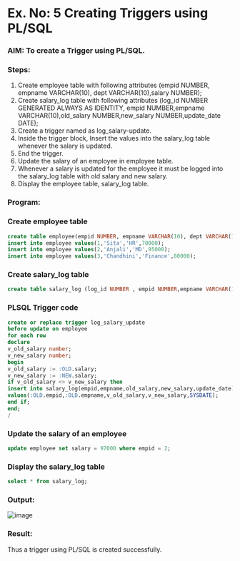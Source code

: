 # Ex. No: 5 Creating Triggers using PL/SQL

### AIM: To create a Trigger using PL/SQL.

### Steps:
1. Create employee table with following attributes (empid NUMBER, empname VARCHAR(10), dept VARCHAR(10),salary NUMBER);
2. Create salary_log table with following attributes (log_id NUMBER GENERATED ALWAYS AS IDENTITY, empid NUMBER,empname VARCHAR(10),old_salary NUMBER,new_salary NUMBER,update_date DATE);
3. Create a trigger named as log_salary-update.
4. Inside the trigger block, Insert the values into the salary_log table whenever the salary is updated.
5. End the trigger.
6. Update the salary of an employee in employee table.
7. Whenever a salary is updated for the employee it must be logged into the salary_log table with old salary and new salary.
8. Display the employee table, salary_log table.

### Program:
### Create employee table
```sql
create table employee(empid NUMBER, empname VARCHAR(10), dept VARCHAR(10),salary NUMBER);
insert into employee values(1,'Sita','HR',70000);
insert into employee values(2,'Anjali','MD',95000);
insert into employee values(3,'Chandhini','Finance',80000);
```
### Create salary_log table
```sql
create table salary_log (log_id NUMBER , empid NUMBER,empname VARCHAR(10),old_salary NUMBER,new_salary NUMBER,update_date DATE);
```
### PLSQL Trigger code
```sql
create or replace trigger log_salary_update
before update on employee
for each row
declare
v_old_salary number;
v_new_salary number;
begin
v_old_salary := :OLD.salary;
v_new_salary := :NEW.salary;
if v_old_salary <> v_new_salary then
insert into salary_log(empid,empname,old_salary,new_salary,update_date)
values(:OLD.empid,:OLD.empname,v_old_salary,v_new_salary,SYSDATE);
end if;
end;
/
```
### Update the salary of an employee
```sql
update employee set salary = 97000 where empid = 2;
```
### Display the salary_log table
```sql
select * from salary_log;
```
### Output:
![image](https://github.com/DHARINIPV/Ex-No-5-Creating-Triggers-using-PL-SQL/assets/119400845/7f7b3802-a9fb-4881-89b6-879aa975df00)

### Result:
Thus a trigger using PL/SQL is created successfully.
